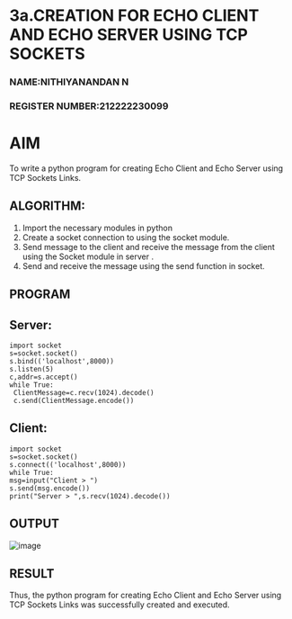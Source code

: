 # 3a.CREATION FOR ECHO CLIENT AND ECHO SERVER USING TCP SOCKETS
### NAME:NITHIYANANDAN N
### REGISTER NUMBER:212222230099
# AIM
To write a python program for creating Echo Client and Echo Server using TCP
Sockets Links.
## ALGORITHM:
1. Import the necessary modules in python
2. Create a socket connection to using the socket module.
3. Send message to the client and receive the message from the client using the Socket module in
 server .
4. Send and receive the message using the send function in socket.
## PROGRAM
## Server:
```
import socket
s=socket.socket()
s.bind(('localhost',8000))
s.listen(5)
c,addr=s.accept()
while True:
 ClientMessage=c.recv(1024).decode()
 c.send(ClientMessage.encode())
```
 ## Client:
 ```
 import socket
s=socket.socket()
s.connect(('localhost',8000))
while True:
 msg=input("Client > ")
 s.send(msg.encode())
 print("Server > ",s.recv(1024).decode())
```
## OUTPUT
![image](https://github.com/NITHIYANANDAN278/3a.Sockets_Creation_for_Echo_Client_and_Echo_Server/assets/121784636/48b2dd20-6b83-4c7d-8f07-96f275113897)

## RESULT
Thus, the python program for creating Echo Client and Echo Server using TCP Sockets Links 
was successfully created and executed.
